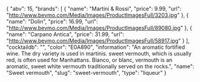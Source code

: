 {
    "abv": 15,
    "brands": [
        {
            "name": "Martini & Rossi",
            "price": 9.99,
            "url": "http://www.bevmo.com/Media/Images/ProductImagesFull/3203.jpg"
        },
        {
            "name": "Dolin",
            "price": 16.99,
            "url": "http://www.bevmo.com/Media/Images/ProductImagesFull/89080.jpg"
        },
        {
            "name": "Carpano Antica",
            "price": 31.99,
            "url": "http://www.bevmo.com/Media/Images/ProductImagesFull/58917.jpg"
        }
    ],
    "cocktaildb": "",
    "color": "E0A890",
    "information": "An aromatic fortified wine. The dry variety is used in martinis. sweet vermouth, which is usually red, is often used for Manhattans. Bianco, or blanc, vermouth is an aromatic, sweet white vermouth traditionally served on the rocks.",
    "name": "Sweet vermouth",
    "slug": "sweet-vermouth",
    "type": "liqueur"
}